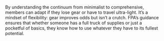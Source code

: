 By understanding the continuum from minimalist to comprehensive, members can adapt if they lose gear or have to travel ultra-light. It’s a mindset of flexibility: gear improves odds but isn’t a crutch. FPA’s guidance ensures that whether someone has a full truck of supplies or just a pocketful of basics, they know how to use whatever they have to its fullest potential.